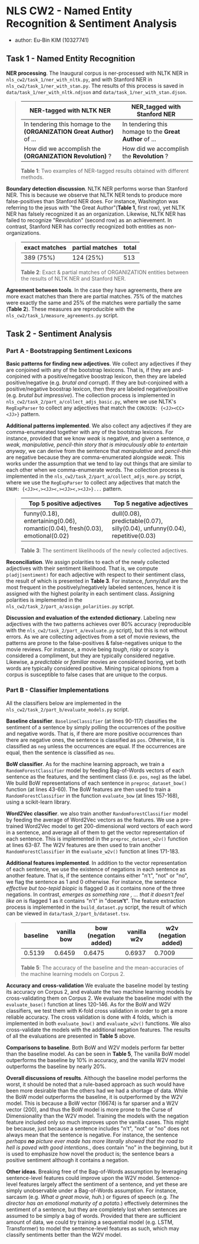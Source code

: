 # NLS CW2 - Named Entity Recognition & Sentiment Analysis
- author: Eu-Bin KIM (10327741)

## Task 1 - Named Entity Recognition

**NER processing**. The Inaugural corpus is ner-processed with NLTK NER in `nls_cw2/task_1/ner_with_nltk.py`, and with Stanford NER in
`nls_cw2/task_1/ner_with_stan.py`. The results of this process is saved in `data/task_1/ner_with_nltk.ndjson` and 
`data/task_1/ner_with_stan.djson`. 

>NER-tagged with NLTK NER |  NER_tagged with Stanford NER
>  --- | --- 
> In tendering this homage to the **(ORGANIZATION Great Author)** of ... | In  tendering this homage to the **Great Author**  of ...
> How did we accomplish  the **(ORGANIZATION Revolution)** ? | How  did we accomplish  the **Revolution** ?
> **Table 1**: Two examples of NER-tagged results obtained with different methods.

**Boundary detection discussion**. NLTK NER performs worse than Stanford NER.
This is because we observe that NLTK NER tends to produce more false-positives than Stanford NER does.
For instance, Washington was referring to the jesus with "the Great Author"(**Table 1**, first row),
yet NLTK NER has falsely recognized it as an organization. Likewise, NLTK NER has failed to recognize "Revolution" (second row)
as an achievement. In contrast,
Stanford NER has correctly recognized both entities as non-organizations.

>  exact matches | partial matches | total
>  --- | --- | ---
>  389 (75%) | 124 (25%) | 513
> **Table 2**: Exact & partial matches of ORGANIZATION entities between the results of NLTK NER and Stanford NER.

**Agreement between tools**. In the case they have agreements, there are more exact matches than there are partial matches. 
75% of the matches were exactly the same and 25% of the matches were partially the same (**Table 2**). These measures are 
reproducible with the `nls_cw2/task_1/measure_agreements.py` script.



## Task 2 - Sentiment Analysis

### Part A - Bootstrapping Sentiment Lexicons

**Basic patterns for finding new adjectives**. We collect any adjectives if they are 
conjoined with any of the bootstrap lexicons. That is, if they are and-conjoined with a positive/negative boostrap lexicon, then
they are labeled positive/negative (e.g. *brutal and corrupt*). If they are but-conjoined with a positive/negative boostrap lexicon, then they are
labeled negative/positive (e.g. *brutal but impressive*). The collection process is implemented in `nls_cw2/task_2/part_a/collect_adjs_basic.py`,
where we use NLTK's `RegExpParser` to collect any adjectives that match the `CONJOIN: {<JJ><CC><JJ>}` pattern.

**Additional patterns implemented**. We also collect any adjectives if they are comma-enumerated together with any of the bootstrap lexicons.
For instance, provided that we know *weak* is negative, and given a sentence, *a weak, manipulative, pencil-thin story that is miraculously able to entertain anyway*,
we can derive from the sentence that *manipulative*  and *pencil-thin* are negative because they are comma-enumerated alongside *weak*.
This works under the assumption that we tend to lay out things that are similar to each other when we comma-enumerate words.
The collection process is implemented in the `nls_cw2/task_2/part_a/collect_adjs_more.py` script, where we use the `RegExpParser` to collect any adjectives
that match the `ENUM: {<JJ><,><JJ><,><JJ><,><JJ>}...` pattern.


> Top 5 positive adjectives | Top 5 negative adjectives
> --- | ---
> funny(0.18), entertaining(0.06), romantic(0.04), fresh(0.03), emotional(0.02)| dull(0.08), predictable(0.07), silly(0.04), unfunny(0.04), repetitive(0.03)
> **Table 3**: The sentiment likelihoods of the newly collected adjectives. 

**Reconciliation**. We assign polarities to each of the newly collected adjectives with their sentiment likelihood.
That is, we compute `p(adj|sentiment)` for each adjective with respect to their sentiment class, the result of which is
presented in **Table 3**. For instance, *funny*/*dull* are the most frequent in the positively/negatively labeled sentences, hence it is assigned with the highest
polarity in each sentiment class. Assigning polarities is implemented in the `nls_cw2/task_2/part_a/assign_polarities.py` script.

**Discussion and evaluation of the extended dictionary**. Labeling new adjectives with the two patterns achieves over 80%
accuracy (reproducible with the `nls_cw2/task_2/part_a/evaluate.py` script), but this is not without errors. As we are collecting adjectives from a set of movie reviews,
the patterns are prone to the false-positives & false-negatives unique to the movie reviews. For instance, a movie being *tough*, *risky* or *scary*
is considered a compliment, but they are typically considered negative.
Likewise, a *predictable* or *familiar* movies are considered boring, yet both words are typically considered positive.
Mining typical opinions from a corpus is susceptible to false cases that are unique to the corpus. 

  
### Part B - Classifier Implementations

All the classifiers below are implemented in the `nls_cw2/task_2/part_b/evaluate_models.py` script.

**Baseline classifier**. `BaselineClassifier` (at lines 90-117) classifies the sentiment of a sentence by simply polling the occurrences of the positive and negative words. That is, if there 
are more positive occurrences than there are negative ones, the sentence is classified as `pos`. Otherwise, it is classified
as `neg` unless the occurrences are equal. If the occurrences are equal, then the sentence is classified as `neu`.  

**BoW classifier**. As for the machine learning approach, we train a `RandomForestClassifier` model by feeding Bag-of-Words
vectors of each sentence as the features, and the sentiment class (i.e. `pos`, `neg`) as the label. We build BoW representations 
of each sentence in `preproc_dataset_bow()` function (at lines 43-60).
The BoW features are then used to train a `RandomForestClassifier` in the function `evaluate_bow` (at lines 157-168), using a scikit-learn library.


**Word2Vec classifier**. we also train another `RandomForestClassifier` model by feeding the average of Word2Vec vectors as the features.
We use a pre-trained Word2Vec model to get 200-dimensional word vectors of each word in a sentence, and average all of them to get the vector representation of each sentence.
This is implemented in the `preproc_dataset_w2v()` function at lines 63-87.  The W2V features are then used to train another `RandomForestClassifier`
in the `evaluate_w2v()` function at lines 171-183.

**Additional features implemented**. In addition to the vector representation of each sentence, we use the existence of
negations in each sentence as another feature. That is, if the sentence contains either "n't", "not" or "no", we flag the sentence
as 1 and 0 otherwise. For instance, the sentence *effective but too-tepid biopic* is flagged 0 as it contains none of the three negations.
In contrast, *emerges as something rare , ... that it doesn't feel like on* is flagged 
1 as it contains "n't" in "does**n't**". The feature extraction process is implemented in the `build_dataset.py` script,
the result of which can be viewed in `data/task_2/part_b/dataset.tsv`.

> baseline | vanilla bow | bow (negation added) | vanilla w2v | w2v (negation added)
> --- | --- | --- | --- | --- 
> 0.5139 | 0.6459 | 0.6475 | 0.6937 | 0.7009
> **Table 5**: The accuracy of the baseline and the mean-accuracies of the machine learning models on Corpus 2. 


**Accuracy and cross-validation** We evaluate the baseline model by testing its accuracy on Corpus 2, and 
evaluate the two machine learning models by cross-validating them on Corpus 2. We evaluate the baseline model with the `evaluate_base()` function at lines 120-146.
As for the BoW and W2V classifiers, we test them with K-fold cross validation in order to get a more reliable accuracy.
The cross validation is done with 4 folds, which is implemented in both `evaluate_bow()` and `evaluate_w2v()` functions.
We also cross-validate the models with the additional negation features. The results of all the evaluations are presented in **Table 5** above.

**Comparisons to baseline**. Both BoW and W2V models perform far better than the baseline model. 
As can be seen in **Table 5**, The vanilla BoW model outperforms the baseline by 10% in accuracy,
and the vanilla W2V model outperforms the baseline by nearly 20%. 


**Overall discussions of results**. Although the baseline model performs the worst, it should be noted that a rule-based approach
as such would have been more desirable than the others had we had a shortage of data. While the BoW model outperforms the baseline, it is outperformed by
the W2V model. This is because a BoW vector (16674) is far sparser and a W2V vector (200), and thus the BoW model is more prone to the Curse of Dimensionality than the W2V model.
Training the models with the negation feature included only so much improves upon the vanilla cases. This might be because, just because a sentence includes "n't", "not" or "no" does not always mean that the sentence is negative.
For instance, the sentence *perhaps **no** picture ever made has more literally showed that the road to hell is paved with good intentions.*,
does contain "no" in the beginning, but it is used to emphasize how novel the product is; the sentence bears a positive sentiment although it contains a negation.


**Other ideas**. Breaking free of the Bag-of-Words assumption by leveraging sentence-level features could improve upon the W2V model.
Sentence-level features largely affect the sentiment of a sentence, and yet these are simply unobservable under a Bag-of-Words assumption.
For instance, sarcasm (e.g. *What a great movie, huh.*) or figures of speech (e.g. *The director has an emotional maturity of a potato.*)
effectively determines the sentiment of a sentence, but they are completely lost when sentences are assumed to be simply a bag of words.
Provided that there are sufficient amount of data, we could try training a sequential model (e.g. LSTM, Transformer) to model the sentence-level features as such,
which may classify sentiments better than the W2V model. 









